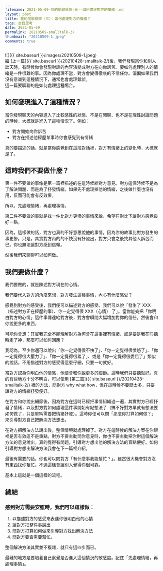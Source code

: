 ```yaml
---
filename: 2021-05-09-我的閒聊框架-三--如何處理對方的情緒-.md
layout: post
title: 我的閒聊框架（三）：如何處理對方的情緒？
tags: 自我思考
date: 2021-05-09
permalink: 20210509-smalltalk-3/
thumbnail: "20210509-1.jpeg"
comments: true
---
```


![]({{ site.baseurl }}/images/20210509-1.jpeg)  
繼 [上一篇]({{ site.baseurl }}/20210428-smalltalk-2/)後，我們發現當你和別人談天時，有時候你會發現對話的內容演變成對方在向你訴苦。要如何處理別人的情緒是一件很難的事。因為你處理不當，對方會變得徹㡳的不信任你。偏偏如果我們沒有意識到這種情況下，通常也會處理錯誤。  
這一篇要聊聊的是如何處理這種場合。

## 如何發現進入了這種情況？

當你發現聊天的內容進入了比較感性的狀態、不是在閒聊、也不是在理性討論問題的時候，大概就是進入了這種情況了。例如：

* 對方開始向你訴苦
* 對方在描述他經歷某事時你會感覺到有情緒

真的要描述的話，就是當你感覺到在這段對話裡，對方有情緒上的變化時，大概就是了。

## 這時我們不要做什麼？

第一件不要做的事像是第一篇裡描述的在這時候給對方意見。對方這個時候不是為了解決問題、而是為了抒發情緒。如果先不處理掉他的情緒，之後做什麼也沒有用，反而可能會有反效果。

所以，先處理情緒，再處理事情。

第二件不要做的事就是找一件比對方更慘的事情來說，希望在對比下讓對方感覺良好一點。

因為，這樣做的話，對方也真的不好意思說他的事情，因為你的故事比對方發生的事更慘。只是，其實對方內的的不快沒有抒發出，對方只會之後找其他人訴苦而已。你也無法讓對方感到信賴。

然後我們來聊聊可以如何做。

## 我們要做什麼？

我們要做的，就是陳述對方現在的心情。

我們要代入對方的角度來想，對方發生這種事情，內心有什麼感受？

感覺到對方的感受後，我們便可以描述對方的感受。我們可以說「發生了 XXX（描述對方正在經歷的事）、你一定覺得很 XXX（心情） 了」。當你能夠把「你明白對方的心情」這件事傳達給對方後，對方會瞬間大幅增加對你的信任。然後會和你說更多的東西。

可能你會想：其實我完全不能理解對方為何會在這事裡有情緒、或是要是我在聆聽時走了神，那麼可以如何回應？

我認為，至少你還可以說出「你一定覺得很不快了」、「你一定覺得很憤怒了」、「你一定覺得很大壓力了」、「你一定覺得很累了」、或是「你一定覺得很委屈了」類似的說話，不用描述對方的感受得這麼仔細，只要一句就好。

當對方認為你明白他的情感，他便會和你說更多的細節。這時我們只要聽就好。真的有些地方十分不明白，可以使用 [第二篇]({{ site.baseurl }}/20210428-smalltalk-2/) 裡的方法，問對方 why what how，但在這時候不要問太多，只要讓對方的情緒抒發便好。

在對方和你說出細節後，因為對方在這時已經把事情組織過一遍，其實對方已經抒發了情緒，以及對方對如何處理這件事開始有點想法了（搞不好對方早就有想法要如何做了，只是單純需要把情緒抒發）。這時你便可以問「那麼你打算如何做？」來引導對方自己把解決方法想出。

在對方把解決方法說出後，整個情境就處理掉了。對方在這時候的解決方案在你眼裡是否有效這不是重點。對方不要主動問你意見時，你也不要主動把你對這個解決方法的意見說出。真的覺得有問題，引導對方想出他的解決方法的盲點便好。如何引導對方想出解決方法我會在下一篇裡介紹。

最後有需要的話，你也可以問對方「有什麼事我能幫忙？」。雖然很大機會對方沒有東西找你幫忙，不過這樣會讓別人覺得你很可靠。

基本上這就是一個這樣的流程。

## 總結

### 感到對方需要安慰時，我們可以這樣做：

1. 以描述對方的感受來表達你很明白他的心情
2. 讓對方把整件事說出
3. 問對方打算如何做來引導對方找出解決方法
4. 問對方要否需要幫忙。

整個解決方法其實並不複雜，就只有這四步而已。

最難的地方是要培養自己察覺是否進入這個情況的敏感度。記住「先處理情緒，再處理事情」。
